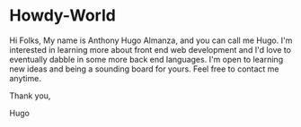 # Howdy-World
Hi Folks, My name is Anthony Hugo Almanza, and you can call me Hugo. I'm interested in learning more about front end web development and I'd love to eventually dabble in some more back end languages. I'm open to learning new ideas and being a sounding board for yours. Feel free to contact me anytime. 

Thank you,

Hugo 
